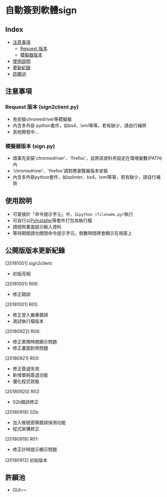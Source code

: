 # 自動簽到軟體sign

## Index
* [注意事項](#注意事項)
    * [Request 版本](#Request-版本-sign2client.py)
    * [模擬器版本](#模擬器版本-sign.py)
* [使用說明](#使用說明)
* [更新紀錄](#公開版版本更新紀錄)
* [許願池](#許願池)

## 注意事項
### Request 版本 (sign2client.py)
* 免安裝chromedriver等模擬器
* 內含多外掛 python套件，如bs4、lxml等等，若有缺少，請自行補齊
* 其他開發中...

### 模擬器版本 (sign.py)
* 請事先安裝'chromedriver'、'firefox'，並將該資料夾設定在環境變數(PATH)內
* 'chromedriver'、'firefox'請對應瀏覽器版本安裝
* 內含多外掛python套件，如splinter、bs4、lxml等等，若有缺少，請自行補齊

## 使用說明
* 可直接於「命令提示字元」中，以`python (filename.py)`執行
* 可自行以[PyInstaller](https://pypi.org/project/PyInstaller/ 'Official Web')等套件打包為執行檔
* 請按照畫面提示輸入資料
* 等待期間請勿關閉命令提示字元，倒數時間將會顯示在視窗上

## 公開版版本更新紀錄

[20181001] sign2client:  
* 初版亮相

[20181001] R06:  
* 修正錯誤

[20181001] R05:  
* 修正登入嚴重錯誤  
* 測試執行檔版本

[20180922] R04:  
* 修正累積時間顯示問題  
* 修正畫面對齊問題

[20180921] R03:  
* 修正簽退失效  
* 新增單純簽退功能  
* 優化程式效能  

[20180920] R02:  
* 02b錯誤修正

[20180919] 02b:  
* 加入帳號密碼錯誤偵測功能  
* 程式架構修正  

[20180919] R01:  
* 修正計時提示顯示問題   

[20180912] 初始版本  

## 許願池
* GUI~~